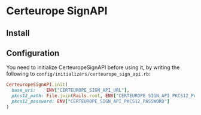 # Certeurope SignAPI

## Install

## Configuration

You need to initialize CerteuropeSignAPI before using it, by writing the following to `config/initializers/certeurope_sign_api.rb`:

```ruby
CerteuropeSignAPI.init(
  base_uri:    ENV["CERTEUROPE_SIGN_API_URL"],
  pkcs12_path: File.join(Rails.root, ENV["CERTEUROPE_SIGN_API_PKCS12_PATH"],
  pkcs12_password: ENV["CERTEUROPE_SIGN_API_PKCS12_PASSWORD"]
)
```
